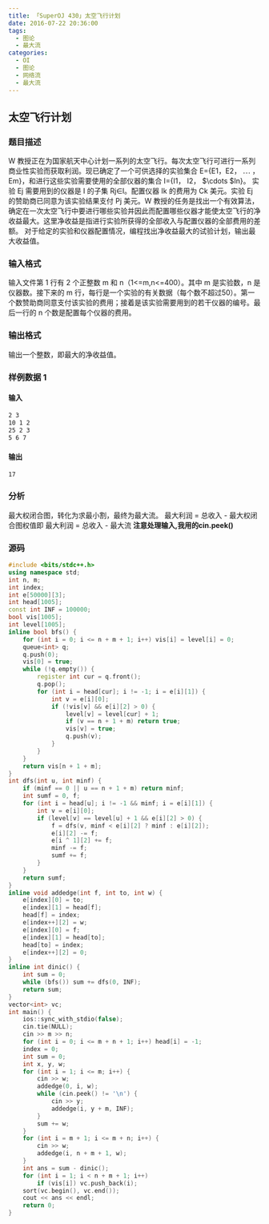 ```yaml
---
title: 「SuperOJ 430」太空飞行计划
date: 2016-07-22 20:36:00
tags:
  - 图论
  - 最大流
categories:
  - OI
  - 图论
  - 网络流
  - 最大流
---
```

## 太空飞行计划
### 题目描述
W 教授正在为国家航天中心计划一系列的太空飞行。每次太空飞行可进行一系列商业性实验而获取利润。现已确定了一个可供选择的实验集合 E={E1，E2， $\cdots$ ，Em}，和进行这些实验需要使用的全部仪器的集合 I={I1， I2， $\cdots $In}。 实验 Ej 需要用到的仪器是 I 的子集 Rj∈I。配置仪器 Ik 的费用为 Ck 美元。实验 Ej 的赞助商已同意为该实验结果支付 Pj 美元。W 教授的任务是找出一个有效算法， 确定在一次太空飞行中要进行哪些实验并因此而配置哪些仪器才能使太空飞行的净收益最大。这里净收益是指进行实验所获得的全部收入与配置仪器的全部费用的差额。 
对于给定的实验和仪器配置情况，编程找出净收益最大的试验计划，输出最大收益值。
<!-- more -->
### 输入格式
输入文件第 1 行有 2 个正整数 m 和 n（1<=m,n<=400）。其中 m 是实验数，n 是仪器数。接下来的 m 行，每行是一个实验的有关数据（每个数不超过50）。第一个数赞助商同意支付该实验的费用；接着是该实验需要用到的若干仪器的编号。最后一行的 n 个数是配置每个仪器的费用。
### 输出格式
输出一个整数，即最大的净收益值。 
### 样例数据 1
#### 输入
``` bash
2 3
10 1 2
25 2 3
5 6 7
```
#### 输出
``` bash
17
```
### 分析
最大权闭合图，转化为求最小割，最终为最大流。
最大利润 = 总收入 - 最大权闭合图权值即
最大利润 = 总收入 - 最大流
**注意处理输入,我用的cin.peek()**
### 源码
``` cpp
#include <bits/stdc++.h>
using namespace std;
int n, m;
int index;
int e[50000][3];
int head[1005];
const int INF = 100000;
bool vis[1005];
int level[1005];
inline bool bfs() {
    for (int i = 0; i <= n + m + 1; i++) vis[i] = level[i] = 0;
    queue<int> q;
    q.push(0);
    vis[0] = true;
    while (!q.empty()) {
        register int cur = q.front();
        q.pop();
        for (int i = head[cur]; i != -1; i = e[i][1]) {
            int v = e[i][0];
            if (!vis[v] && e[i][2] > 0) {
                level[v] = level[cur] + 1;
                if (v == n + 1 + m) return true;
                vis[v] = true;
                q.push(v);
            }
        }
    }
    return vis[n + 1 + m];
}
int dfs(int u, int minf) {
    if (minf == 0 || u == n + 1 + m) return minf;
    int sumf = 0, f;
    for (int i = head[u]; i != -1 && minf; i = e[i][1]) {
        int v = e[i][0];
        if (level[v] == level[u] + 1 && e[i][2] > 0) {
            f = dfs(v, minf < e[i][2] ? minf : e[i][2]);
            e[i][2] -= f;
            e[i ^ 1][2] += f;
            minf -= f;
            sumf += f;
        }
    }
    return sumf;
}
inline void addedge(int f, int to, int w) {
    e[index][0] = to;
    e[index][1] = head[f];
    head[f] = index;
    e[index++][2] = w;
    e[index][0] = f;
    e[index][1] = head[to];
    head[to] = index;
    e[index++][2] = 0;
}
inline int dinic() {
    int sum = 0;
    while (bfs()) sum += dfs(0, INF);
    return sum;
}
vector<int> vc;
int main() {
    ios::sync_with_stdio(false);
    cin.tie(NULL);
    cin >> m >> n;
    for (int i = 0; i <= m + n + 1; i++) head[i] = -1;
    index = 0;
    int sum = 0;
    int x, y, w;
    for (int i = 1; i <= m; i++) {
        cin >> w;
        addedge(0, i, w);
        while (cin.peek() != '\n') {
            cin >> y;
            addedge(i, y + m, INF);
        }
        sum += w;
    }
    for (int i = m + 1; i <= m + n; i++) {
        cin >> w;
        addedge(i, n + m + 1, w);
    }
    int ans = sum - dinic();
    for (int i = 1; i < n + m + 1; i++)
        if (vis[i]) vc.push_back(i);
    sort(vc.begin(), vc.end());
    cout << ans << endl;
    return 0;
}
```
